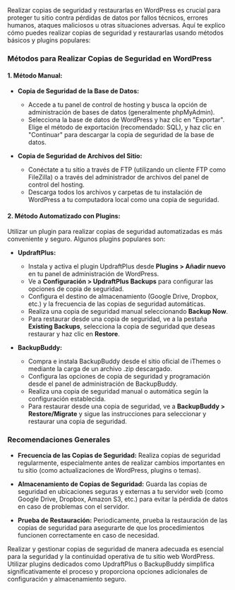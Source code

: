Realizar copias de seguridad y restaurarlas en WordPress es crucial para proteger tu sitio contra pérdidas de datos por fallos técnicos, errores humanos, ataques maliciosos u otras situaciones adversas. Aquí te explico cómo puedes realizar copias de seguridad y restaurarlas usando métodos básicos y plugins populares:

### Métodos para Realizar Copias de Seguridad en WordPress

#### 1. **Método Manual:**
   - **Copia de Seguridad de la Base de Datos:** 
     - Accede a tu panel de control de hosting y busca la opción de administración de bases de datos (generalmente phpMyAdmin).
     - Selecciona la base de datos de WordPress y haz clic en "Exportar". Elige el método de exportación (recomendado: SQL), y haz clic en "Continuar" para descargar la copia de seguridad de la base de datos.
   
   - **Copia de Seguridad de Archivos del Sitio:**
     - Conéctate a tu sitio a través de FTP (utilizando un cliente FTP como FileZilla) o a través del administrador de archivos del panel de control del hosting.
     - Descarga todos los archivos y carpetas de tu instalación de WordPress a tu computadora local como una copia de seguridad.

#### 2. **Método Automatizado con Plugins:**

   Utilizar un plugin para realizar copias de seguridad automatizadas es más conveniente y seguro. Algunos plugins populares son:

   - **UpdraftPlus:**
     - Instala y activa el plugin UpdraftPlus desde **Plugins > Añadir nuevo** en tu panel de administración de WordPress.
     - Ve a **Configuración > UpdraftPlus Backups** para configurar las opciones de copia de seguridad.
     - Configura el destino de almacenamiento (Google Drive, Dropbox, etc.) y la frecuencia de las copias de seguridad automáticas.
     - Realiza una copia de seguridad manual seleccionando **Backup Now**.
     - Para restaurar desde una copia de seguridad, ve a la pestaña **Existing Backups**, selecciona la copia de seguridad que deseas restaurar y haz clic en **Restore**.

   - **BackupBuddy:**
     - Compra e instala BackupBuddy desde el sitio oficial de iThemes o mediante la carga de un archivo .zip descargado.
     - Configura las opciones de copia de seguridad y programación desde el panel de administración de BackupBuddy.
     - Realiza una copia de seguridad manual o automática según la configuración establecida.
     - Para restaurar desde una copia de seguridad, ve a **BackupBuddy > Restore/Migrate** y sigue las instrucciones para seleccionar y restaurar una copia de seguridad.

### Recomendaciones Generales

- **Frecuencia de las Copias de Seguridad:** Realiza copias de seguridad regularmente, especialmente antes de realizar cambios importantes en tu sitio (como actualizaciones de WordPress, plugins o temas).
  
- **Almacenamiento de Copias de Seguridad:** Guarda las copias de seguridad en ubicaciones seguras y externas a tu servidor web (como Google Drive, Dropbox, Amazon S3, etc.) para evitar la pérdida de datos en caso de problemas con el servidor.

- **Prueba de Restauración:** Periodicamente, prueba la restauración de las copias de seguridad para asegurarte de que los procedimientos funcionen correctamente en caso de necesidad.

Realizar y gestionar copias de seguridad de manera adecuada es esencial para la seguridad y la continuidad operativa de tu sitio web WordPress. Utilizar plugins dedicados como UpdraftPlus o BackupBuddy simplifica significativamente el proceso y proporciona opciones adicionales de configuración y almacenamiento seguro.
<!--stackedit_data:
eyJoaXN0b3J5IjpbMTAxODk5NzM1NV19
-->